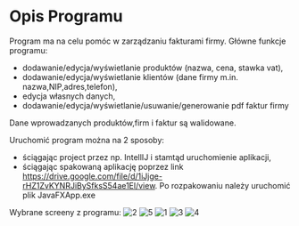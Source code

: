 # Opis Programu

Program ma na celu pomóc w zarządzaniu fakturami firmy. Główne funkcje programu:
* dodawanie/edycja/wyświetlanie produktów (nazwa, cena, stawka vat),
* dodawanie/edycja/wyświetlanie klientów (dane firmy m.in. nazwa,NIP,adres,telefon),
* edycja własnych danych,
* dodawanie/edycja/wyświetlanie/usuwanie/generowanie pdf faktur firmy

Dane wprowadzanych produktów,firm i faktur są walidowane.

Uruchomić program można na 2 sposoby:
* ściągając project przez np. IntellIJ i stamtąd uruchomienie aplikacji,
* ściągając spakowaną aplikację poprzez link https://drive.google.com/file/d/1iJjge-rHZ1ZvKYNRJiBySfksS54ae1El/view. Po rozpakowaniu należy uruchomić plik JavaFXApp.exe

Wybrane screeny z programu:
![2](https://user-images.githubusercontent.com/45290627/75723474-b22bd900-5cdc-11ea-9b58-65db5f91aa8c.JPG)
![5](https://user-images.githubusercontent.com/45290627/75723662-01720980-5cdd-11ea-852c-512137f879b3.JPG)
![1](https://user-images.githubusercontent.com/45290627/75723476-b526c980-5cdc-11ea-989d-8d78eaec50a5.JPG)
![3](https://user-images.githubusercontent.com/45290627/75723483-b657f680-5cdc-11ea-81e8-925f2a33ca14.JPG)
![4](https://user-images.githubusercontent.com/45290627/75723485-b821ba00-5cdc-11ea-92c2-874fdb678756.JPG)
